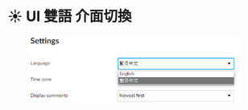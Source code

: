 # ☀️ UI 雙語 介面切換

<figure><img src="../.gitbook/assets/image (3) (1) (1) (1) (1).png" alt=""><figcaption></figcaption></figure>
